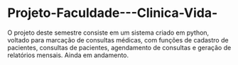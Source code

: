 # Projeto-Faculdade---Clinica-Vida-
O projeto deste semestre consiste em um sistema criado em python, voltado para marcação de consultas médicas, com funções de cadastro de pacientes, consultas de pacientes, agendamento de consultas e geração de relatórios mensais.
Ainda em andamento.
